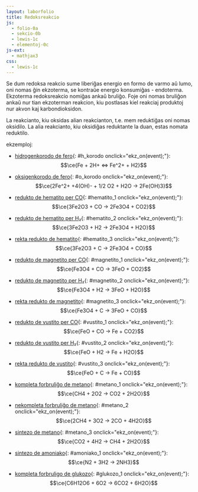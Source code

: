 ```yaml
---
layout: laborfolio
title: Redoksreakcio
js:
  - folio-0a
  - sekcio-0b 
  - lewis-1c
  - elementoj-0c
js-ext:
  - mathjax3
css:
  - lewis-1c 
---
```


Se dum redoksa reakcio sume liberiĝas energio en formo de varmo aŭ lumo, oni nomas ĝin ekzoterma, se kontraŭe
energio konsumiĝas - endoterma. Ekzoterma redoksreakcio nomiĝas ankaŭ bruliĝo. Foje oni nomas bruliĝon ankaŭ nur tian ekzoterman reakcion, kiu postlasas kiel reakciaj produktoj nur akvon kaj karbondioksidon.

La reakcianto, kiu oksidas alian reakcianton, t.e. mem reduktiĝas oni nomas oksidilo. La alia reakcianto, kiu oksidiĝas reduktante la duan, estas nomata reduktilo.

<!-- https://mhchem.github.io/MathJax-mhchem/ -->

ekzemploj:
  - [hidrogenkorodo de fero](#){: #h_korodo onclick="ekz_on(event);"}: $$\ce{Fe + 2H+ <=> Fe^2+ + H2}$$
  - [oksigenkorodo de fero](#){: #o_korodo onclick="ekz_on(event);"}: $$\ce{2Fe^2+ +4(OH)- + 1/2 O2 + H2O -> 2Fe(OH)3}$$
  - [redukto de hematito per CO](#){: #hematito_1 onclick="ekz_on(event);"}: $$\ce{3Fe2O3 + CO -> 2Fe3O4 + CO2}$$
  - [redukto de hematito per H₂](#){: #hematito_2 onclick="ekz_on(event);"}: $$\ce{3Fe2O3 + H2 -> 2Fe3O4 + H2O}$$
  - [rekta redukto de hematito](#){: #hematito_3 onclick="ekz_on(event);"}: $$\ce{3Fe2O3 + C -> 2Fe3O4 + CO}$$

  - [redukto de magnetito per CO](#){: #magnetito_1 onclick="ekz_on(event);"}: $$\ce{Fe3O4 + CO -> 3FeO + CO2}$$
  - [redukto de magnetito per H₂](#){: #magnetito_2 onclick="ekz_on(event);"}: $$\ce{Fe3O4 + H2 -> 3FeO + H2O}$$
  - [rekta redukto de magnetito](#){: #magnetito_3 onclick="ekz_on(event);"}: $$\ce{Fe3O4 + C -> 3FeO + CO}$$

  - [redukto de vustito per CO](#){: #vustito_1 onclick="ekz_on(event);"}: $$\ce{FeO + CO -> Fe + CO2}$$
  - [redukto de vustito per H₂](#){: #vustito_2 onclick="ekz_on(event);"}: $$\ce{FeO + H2 -> Fe + H2O}$$
  - [rekta redukto de vustito](#){: #vustito_3 onclick="ekz_on(event);"}: $$\ce{FeO + C -> Fe + CO}$$

  - [kompleta forbruliĝo de metano](#){: #metano_1 onclick="ekz_on(event);"}: $$\ce{CH4 + 2O2 -> CO2 + 2H2O}$$
  - [nekompleta forbruliĝo de metano](#){: #metano_2 onclick="ekz_on(event);"}: $$\ce{2CH4 + 3O2 -> 2CO + 4H2O}$$
  - [sintezo de metano](#){: #metano_3 onclick="ekz_on(event);"}: $$\ce{CO2 + 4H2 -> CH4 + 2H2O}$$
  - [sintezo de amoniako](#){: #amoniako_1 onclick="ekz_on(event);"}: $$\ce{N2 + 3H2 -> 2NH3}$$
  - [kompleta forbruligo de glukozo](#){: #glukozo_1 onclick="ekz_on(event);"}: $$\ce{C6H12O6 + 6O2 -> 6CO2 + 6H2O}$$


<script>

// kalkuli oksidnombrojn vd. https://www.periodni.com/de/oxidationszahlen_rechner.php

const molekuloj = { // kiel ni difinu prezenton de ligoj kiel paroj? plej bone iel malloke por povi ŝalti la prezenton de la tuta formulo facile 
  H2:  { a: "H2", l: { h1: "3-h2" } }, // l: angulo, ligtipo, celatomo
  H_p:  { j: "H+" }, 
  O2:  { a: "O2", l: { o1: "3=o2" }, e: { o1: "7:y:", o2: "1:5:" } }, // e-paroj de unua O: ĉe horloĝ-ciferoj 7 kaj 11 (y), de dua O: ĉe ciferoj 1 kaj 5
  N2:  { a: "N2", l: { n1: "3#n2" }, e: { n1: "9:", n2: "3:" } },
  H2O: { a: "OH2", l: { o: "dme-h1 mA-h2" }, e: { o: "Z:ma:" } }, // anguloj de H: dme = 180°-51,5° A = +105°, anguloj de e-paroj: mZ = -42° a = +85°
  OH_m: { a: "OH", l: { o: "3-h" }, e: { o: "0:6:9:"}, s: { _: "-", o: "-"} },
  C: { a: "C", e: { c: "0.3.6.9." } },
  CO2: { a: "CO2", l: { c: "3=o2 9=o1" }, e: { o1: "7:y:", o2: "1:5:" } }, 
  CO: { a: "CO", l: { c: "3#o" }, e: { c: "9:", o: "3:" }, s: { c: "-", o: "+" } },
  Fe: { a: "Fe" },
  Fe_2p: { j: "Fe2+" },
  Fe2O3: { j: ["O2-","Fe3+","O2-","Fe3+","O2-"], e: { o1: "0:3:6:9:", o2: "0:3:6:9:", o3: "0:3:6:9:" } },
  Fe3O4: { j: ["O2-","Fe3+","O2-","Fe2+","O2-","Fe3+","O2-"], e: { o1: "0:3:6:9:", o2: "0:3:6:9:", o3: "0:3:6:9:", o4: "0:3:6:9:" } },
  "Fe(OH)3": { a: "Fe", 
    g: { "OH": { a: "OH", on: "-2 +1" } }, 
    l: { fe: "0-OH 4-OH 8-OH" }, 
    on: "+3"
  },
  FeO: { j: ["O2-","Fe2+"], e: { o: "0:3:6:9:"} },
  NH3: { a: "NH3", l: { n: "1-h1 3-h2 5-h3" }, e: {n: "9:" }},
  CH4: { a: "CH4", l: { c: "0-h1 3-h2 6-h3 9-h4"} }, // l: pli mallonge eble: "-% h1 h2 h3 h4"
    // https://en.wikipedia.org/wiki/Glucose#/media/File:Alpha_glucose_views.svg
    /*
  C6H12O6: { a: "C6H12O6", l: {  
    c1: "0-h1 3-h2 6-c2 9-o1",
    o1: "9-h3",
    c2: "3==o6 5-h4 7--c3",
    c3: "y-h5 5--c4 7-o2",
    o2: "9-h6",
    c4: "0-o3 3--c5 6-h7",
    o3: "3-h8",
    c5: "0-h9 1--c6 6-o4",
    o4: "3-h10",
    c6: "1-h11 5-o5 y==o6",
    o5: "3-h12"
  } }*/
  C6H12O6: { a: "C6O", 
    g: { 
      "OH": { a: "OH", on: "-2 +1" } 
    }, 
    l: { 
      c1: "x-o 2>OH 6-c2", 
      c2: "4>OH 8-c3",
      c3: "6<OH x-c4",
      c4: "8>OH 0-c5",
      c5: "x<c6 2-o",
      c6: "0-OH" }, 
    on: "+1 0 0 0 0 -1 -2" 
  }
}

const ekvacioj = {
  h_korodo: "Fe + 2*H_p <-> Fe_2p + H2",
  o_korodo: "2*Fe_2p + 4*OH_m + ½*O2 + H2O -> 2*Fe(OH)3",
  metano_1: "CH4 + 2*O2 -> CO2 + 2*H2O",
  metano_2: "2*CH4 + 3 * O2 -> 2*CO + 4*H2O",
  metano_3: "CO2 + 4*H2 -> CH4 + 2*H2O",
  amoniako_1: "N2 + 3*H2 -> 2*NH3",
  glukozo_1: "C6H12O6 + 6*O2 -> 6*CO2 + 6*H2O",
  hematito_1: "3*Fe2O3 + CO -> 2*Fe3O4 + CO2",
  hematito_2: "3*Fe2O3 + H2 -> 2*Fe3O4 + H2O",
  hematito_3: "3*Fe2O3 + C -> 2*Fe3O4 + CO",
  magnetito_1: "Fe3O4 + CO -> 3*FeO + CO2",
  magnetito_2: "Fe3O4 + H2 -> 3*FeO + H2O",
  magnetito_3: "Fe3O4 + C -> 3*FeO + CO",
  vustito_1: "FeO + CO -> Fe + CO2",
  vustito_2: "FeO + H2 -> Fe + H2O",
  vustito_3: "FeO + C -> Fe + CO",
  test: "Fe2O3"
}

/*
const ekvacioj = {
  metanbrulo: [CH4,'+',2*O2,'->',CO2,'+',2*H2O],
  metankreo: [CO2,'+',4*H2,'->',CH4,'+',2*H2O]
}
*/

function ekz_on(event) {
    event.preventDefault();
    frm = event.target.id;
    desegno(frm);
}

function desegno(frm) {
    // malplenigu
    const svg = ĝi("#redoks_enhavo");
    svg.textContent = "";
    const lewis = new Lewis(svg);
    const elementoj = Elemento.listo();

    // desegnu formulon kiel Lewis-strukturon
    lewis.ekvacio(ekvacioj[frm], molekuloj, {
      // kalkulu kaj montru oksidnombrojn
      on_fŝ: true,
      // kalkulu kaj montru arkojn de elektron-atributo (por oksidnombroj)
      on_arkoj: true,
      // jonojn marku per angulo, ne krampoj...
      jon_angulo: true,
      // funkcio, kiu redonas la elektronegativecon de elemento
      eneg: (smb) => elementoj[smb].eneg,
      // tro longajn ekvaciojn aranĝu dulinie...
      dulinie: frm.startsWith("hematito") || frm.startsWith("magnetito")
    });
}

lanĉe (() => {
    const lgrp = new Lewis(ĝi("#redokso"));
    //desegno("test");
    desegno("metano_1");
})

</script>

<svg id="redokso"
    version="1.1" 
    xmlns="http://www.w3.org/2000/svg" 
    xmlns:xlink="http://www.w3.org/1999/xlink" width="100%" viewBox="-5 -30 320 160">
 <style type="text/css">
    <![CDATA[
      path.mkojno {
        stroke: none;
        fill: url(#strie);
      }

      rect.mkojno {
        fill: black;
        stroke: black;
        stroke-width: 0.6;
      }

      .elemento text.shargo, .jonkrampo text {
        fill: SeaGreen;
        font-weight: bold;
      }

      text.o-nro {
          font-size: 3.5px;
          font-weight: bold;
      }

    ]]>
  </style>
  <defs>
    <pattern id="strie" viewBox="0,0,4,1" height="20%" width="20%">
      <rect width="2" height="1"/>
    </pattern>
  </defs>
  <g id="redoks_enhavo"></g>
</svg>
